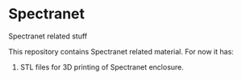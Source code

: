 # Spectranet
Spectranet related stuff

This repository contains Spectranet related material. For now it has:

1.  STL files for 3D printing of Spectranet enclosure.
